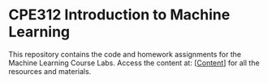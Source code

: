 # CPE312 Introduction to Machine Learning
This repository contains the code and homework assignments for the Machine Learning Course Labs. Access the content at: [[Content](https://drive.google.com/drive/folders/1ninpyBAPbacZrqaCI4hbZzd5bHitwKKx?usp=sharing)] for all the resources and materials. 
